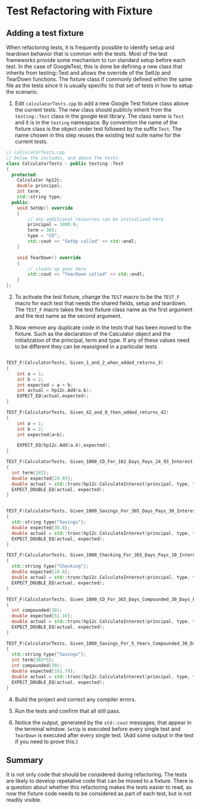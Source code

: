 # Test Refactoring with Fixture

## Adding a test fixture
When refactoring tests, it is frequently possible to identify setup and teardown behavior that is common with the tests.  Most of the test frameworks provide some mechanism to run standard setup before each test.  In the case of GoogleTest, this is done be defining a new class that inherits from testing::Test and allows the override of the SetUp and TearDown functions.  The fixture class if commonly defined within the same file as the tests since it is usually specific to that set of tests in how to setup the scenario.

1. Edit `calculatorTests.cpp` to add a new Google Test fixture class above the current tests. The new class should publicly inherit from the `testing::Test` class in the google test library.  The class name is `Test` and it is in the `testing` namespace. By convention the name of the fixture class is the object under test followed by the suffix `Test`.  The name chosen in this step reuses the existing test suite name for the current tests.
```cpp
// calculatorTests.cpp
// below the includes, and above the tests
class CalculatorTests : public testing::Test
{
  protected:
    Calculator hp12c;
    double principal;
    int term;
    std::string type;
  public:
    void SetUp() override
    {
        // any additional resources can be initialized here
        principal = 1000.0;
        term = 365;
        type = "CD";
        std::cout << "SetUp called" << std::endl;
    }

    void TearDown() override
    {
        // cleans up goes here
        std::cout << "TearDown called" << std::endl;
    }
};
```

2. To activate the test fixture, change the `TEST` macro to be the `TEST_F` macro for each test that needs the shared fields, setup and teardown. The `TEST_F` macro takes the test fixture class name as the first argument and the test name as the second argument. 

3. Now remove any duplicate code in the tests that has been moved to the fixture. Such as the declaration of the Calculator object and the initialization of the principal, term and type.  If any of these values need to be different they can be reassigned in a particular tests

```cpp

TEST_F(CalculatorTests, Given_1_and_2_when_added_returns_3)
{
    int a = 1;
    int b = 2;
    int expected = a + b;
    int actual = hp12c.Add(a,b);
    EXPECT_EQ(actual,expected);
}

TEST_F(CalculatorTests, Given_42_and_0_then_added_returns_42) 
{
    int a = 1;
    int b = 2;
    int expected{a+b};

    EXPECT_EQ(hp12c.Add(a,b),expected);
}

TEST_F(CalculatorTests, Given_1000_CD_For_182_Days_Pays_24_93_Interest)
{
  int term{182};
  double expected{24.93};
  double actual = std::trunc(hp12c.CalculateInterest(principal, type, term)*100)/100;
  EXPECT_DOUBLE_EQ(actual, expected);
}


TEST_F(CalculatorTests, Given_1000_Savings_For_365_Days_Pays_30_Interest)
{
  std::string type{"Savings"};
  double expected{30.0};
  double actual = std::trunc(hp12c.CalculateInterest(principal, type, term)*100)/100;
  EXPECT_DOUBLE_EQ(actual, expected);
}

TEST_F(CalculatorTests, Given_1000_Checking_For_365_Days_Pays_10_Interest)
{
  std::string type{"Checking"};
  double expected{10.0};
  double actual = std::trunc(hp12c.CalculateInterest(principal, type, term)*100)/100;
  EXPECT_DOUBLE_EQ(actual, expected);
}

TEST_F(CalculatorTests, Given_1000_CD_For_365_Days_Compounded_30_Days_Pays_50_16_Interest)
{
  int compounded(30);
  double expected{51.16};
  double actual = std::trunc(hp12c.CalculateInterest(principal, type, term, compounded)*100)/100;
  EXPECT_DOUBLE_EQ(actual, expected);
}

TEST_F(CalculatorTests, Given_1000_Savings_For_5_Years_Compounded_30_Days_Pays_161_79_Interest)
{
  std::string type{"Savings"};
  int term{365*5};
  int compounded(30);
  double expected{161.79};
  double actual = std::trunc(hp12c.CalculateInterest(principal, type, term, compounded)*100)/100;
  EXPECT_DOUBLE_EQ(actual, expected);
}
```
4. Build the project and correct any compiler errors.

5. Run the tests and confirm that all still pass.

3. Notice the output, generated by the `std::cout` messages,  that appear in the terminal window.  `SetUp` is executed before every single test and `TearDown` is executed after every single test. (Add some output in the test if you need to prove this.)

## Summary
It is not only code that should be considered during refactoring.  The tests are likely to develop repetative code that can be moved to a fixture.  There is a question about whether this refactoring makes the tests easier to read, as now the fixture code needs to be considered as part of each test, but is not readily visible.